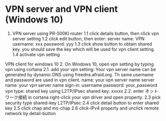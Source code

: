 # VPN server and VPN client (Windows 10)
1. VPN server using PR-500KI router
1.1 click details button, then click vpn server setting
1.2 click edit button, then enter:
server name: VPN
username:  xxx
password: yyy
1.3 click show button to obtain shared key.
you should save the key which will be used for vpn client setting.
1.4 activate vpn setting

VPN client for windows 10
2. On Windows 10, open vpn setting by typing vpn using cortana
2.1. add your vpn setting:
Your vpn server name can be generated by dynamic DNS using freedns.afraid.org. 
Th same username and password are used in vpn client.
name: your vpn server name
server name: your vpn server name
sign-in: username
password: your_password
vpn type: shared key using L2TP/IPsec
shared key: xxxxx
2.2. enter ネットワーク接続 in cortana
right-click your vpn driver and open property.
2.3 pick security type shared-key L2TP/IPsec
2.4 click detail button to enter shared key
2.5 click chap and ms-chap
2.6 click-IPv4 property  and unclick remote network by detail-button

